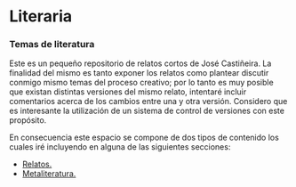 # Literaria

### Temas de literatura

Este es un pequeño repositorio de relatos cortos de José Castiñeira. La finalidad del mismo es tanto exponer los relatos como plantear discutir conmigo mismo temas del proceso creativo; por lo tanto es muy posible que existan distintas versiones del mismo relato, intentaré incluir comentarios acerca de los cambios entre una y otra versión. Considero que es interesante la utilización de un sistema de control de versiones con este propósito.

En consecuencia este espacio se compone de dos tipos de contenido los cuales iré incluyendo en alguna de las siguientes secciones:

- [Relatos.](relatos)
- [Metaliteratura.](metaliteratura)
